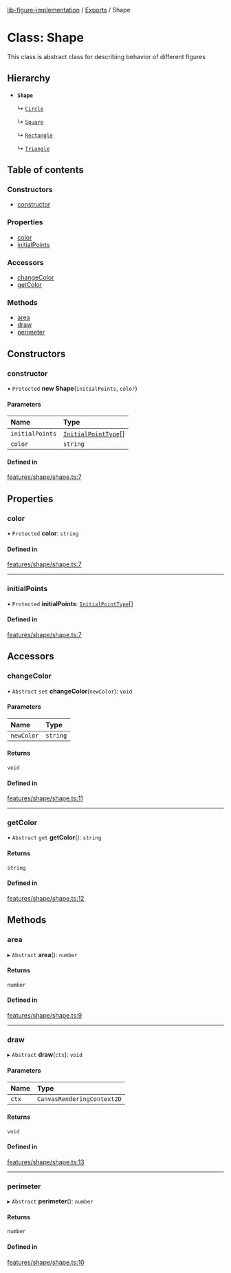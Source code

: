 [lib-figure-implementation](../DOCUMENTATION.md) / [Exports](../modules.md) / Shape

# Class: Shape

This class is abstract class for describing behavior of different figures

## Hierarchy

- **`Shape`**

  ↳ [`Circle`](Circle.md)

  ↳ [`Square`](Square.md)

  ↳ [`Rectangle`](Rectangle.md)

  ↳ [`Triangle`](Triangle.md)

## Table of contents

### Constructors

- [constructor](Shape.md#constructor)

### Properties

- [color](Shape.md#color)
- [initialPoints](Shape.md#initialpoints)

### Accessors

- [changeColor](Shape.md#changecolor)
- [getColor](Shape.md#getcolor)

### Methods

- [area](Shape.md#area)
- [draw](Shape.md#draw)
- [perimeter](Shape.md#perimeter)

## Constructors

### constructor

• `Protected` **new Shape**(`initialPoints`, `color`)

#### Parameters

| Name | Type |
| :------ | :------ |
| `initialPoints` | [`InitialPointType`](../modules.md#initialpointtype)[] |
| `color` | `string` |

#### Defined in

[features/shape/shape.ts:7](https://github.com/antonnik15/figures-library/blob/d6c8394/src/features/shape/shape.ts#L7)

## Properties

### color

• `Protected` **color**: `string`

#### Defined in

[features/shape/shape.ts:7](https://github.com/antonnik15/figures-library/blob/d6c8394/src/features/shape/shape.ts#L7)

___

### initialPoints

• `Protected` **initialPoints**: [`InitialPointType`](../modules.md#initialpointtype)[]

#### Defined in

[features/shape/shape.ts:7](https://github.com/antonnik15/figures-library/blob/d6c8394/src/features/shape/shape.ts#L7)

## Accessors

### changeColor

• `Abstract` `set` **changeColor**(`newColor`): `void`

#### Parameters

| Name | Type |
| :------ | :------ |
| `newColor` | `string` |

#### Returns

`void`

#### Defined in

[features/shape/shape.ts:11](https://github.com/antonnik15/figures-library/blob/d6c8394/src/features/shape/shape.ts#L11)

___

### getColor

• `Abstract` `get` **getColor**(): `string`

#### Returns

`string`

#### Defined in

[features/shape/shape.ts:12](https://github.com/antonnik15/figures-library/blob/d6c8394/src/features/shape/shape.ts#L12)

## Methods

### area

▸ `Abstract` **area**(): `number`

#### Returns

`number`

#### Defined in

[features/shape/shape.ts:9](https://github.com/antonnik15/figures-library/blob/d6c8394/src/features/shape/shape.ts#L9)

___

### draw

▸ `Abstract` **draw**(`ctx`): `void`

#### Parameters

| Name | Type |
| :------ | :------ |
| `ctx` | `CanvasRenderingContext2D` |

#### Returns

`void`

#### Defined in

[features/shape/shape.ts:13](https://github.com/antonnik15/figures-library/blob/d6c8394/src/features/shape/shape.ts#L13)

___

### perimeter

▸ `Abstract` **perimeter**(): `number`

#### Returns

`number`

#### Defined in

[features/shape/shape.ts:10](https://github.com/antonnik15/figures-library/blob/d6c8394/src/features/shape/shape.ts#L10)
